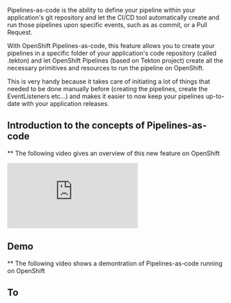 Pipelines-as-code is the ability to define your pipeline within your application's git repository and let the CI/CD tool automatically create and run those pipelines upon specific events, such as as commit, or a Pull Request.

With OpenShift Pipelines-as-code, this feature allows you to create your pipelines in a specific folder of your application's code repository (called .tekton) and let OpenShift Pipelines (based on Tekton project) create all the necessary primitives and resources to run the pipeline on OpenShift.

This is very handy because it takes care of initiating a lot of things that needed to be done manually before (creating the pipelines, create the EventListeners etc...) and makes it easier to now keep your pipelines up-to-date with your application releases.

## Introduction to the concepts of Pipelines-as-code
** The following video gives an overview of this new feature on OpenShift
<div class="video">
    <iframe 
        src="https://https://youtu.be/3HdRVCqPdg8?t=634" 
        frameborder="0" 
        allowfullscreen
    >
    </iframe>
</div>

## Demo
** The following video shows a demontration of Pipelines-as-code running on OpenShift

## To 


